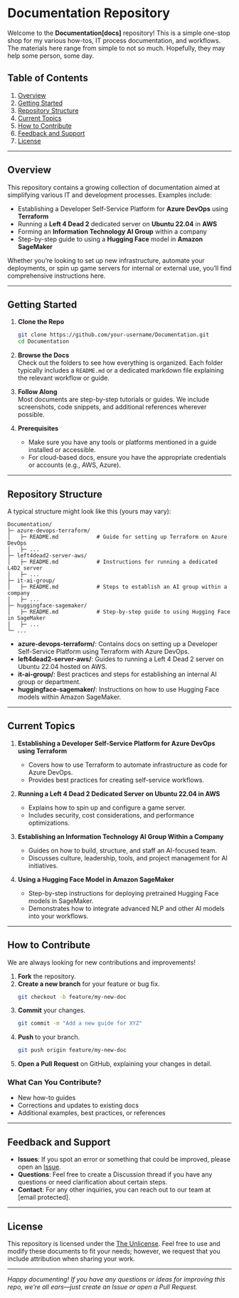 # Documentation Repository

Welcome to the **Documentation[docs]** repository! This is a simple one-stop shop for my various how-tos, IT process documentation, and workflows. The materials here range from simple to not so much. Hopefully, they may help some person, some day.

## Table of Contents

1. [Overview](#overview)
2. [Getting Started](#getting-started)
3. [Repository Structure](#repository-structure)
4. [Current Topics](#current-topics)
5. [How to Contribute](#how-to-contribute)
6. [Feedback and Support](#feedback-and-support)
7. [License](#license)

---

## Overview

This repository contains a growing collection of documentation aimed at simplifying various IT and development processes. Examples include:

- Establishing a Developer Self-Service Platform for **Azure DevOps** using **Terraform**  
- Running a **Left 4 Dead 2** dedicated server on **Ubuntu 22.04** in **AWS**  
- Forming an **Information Technology AI Group** within a company  
- Step-by-step guide to using a **Hugging Face** model in **Amazon SageMaker**

Whether you’re looking to set up new infrastructure, automate your deployments, or spin up game servers for internal or external use, you’ll find comprehensive instructions here.

---

## Getting Started

1. **Clone the Repo**  
   ```bash
   git clone https://github.com/your-username/Documentation.git
   cd Documentation
   ```

2. **Browse the Docs**  
   Check out the folders to see how everything is organized. Each folder typically includes a `README.md` or a dedicated markdown file explaining the relevant workflow or guide.

3. **Follow Along**  
   Most documents are step-by-step tutorials or guides. We include screenshots, code snippets, and additional references wherever possible.

4. **Prerequisites**  
   - Make sure you have any tools or platforms mentioned in a guide installed or accessible.
   - For cloud-based docs, ensure you have the appropriate credentials or accounts (e.g., AWS, Azure).

---

## Repository Structure

A typical structure might look like this (yours may vary):

```
Documentation/
├─ azure-devops-terraform/
│   ├─ README.md            # Guide for setting up Terraform on Azure DevOps
│   ├─ ...
├─ left4dead2-server-aws/
│   ├─ README.md            # Instructions for running a dedicated L4D2 server
│   ├─ ...
├─ it-ai-group/
│   ├─ README.md            # Steps to establish an AI group within a company
│   ├─ ...
├─ huggingface-sagemaker/
│   ├─ README.md            # Step-by-step guide to using Hugging Face in SageMaker
│   ├─ ...
└─ ...
```

- **azure-devops-terraform/**: Contains docs on setting up a Developer Self-Service Platform using Terraform with Azure DevOps.  
- **left4dead2-server-aws/**: Guides to running a Left 4 Dead 2 server on Ubuntu 22.04 hosted on AWS.  
- **it-ai-group/**: Best practices and steps for establishing an internal AI group or department.  
- **huggingface-sagemaker/**: Instructions on how to use Hugging Face models within Amazon SageMaker.  

---

## Current Topics

1. **Establishing a Developer Self-Service Platform for Azure DevOps using Terraform**  
   - Covers how to use Terraform to automate infrastructure as code for Azure DevOps.
   - Provides best practices for creating self-service workflows.

2. **Running a Left 4 Dead 2 Dedicated Server on Ubuntu 22.04 in AWS**  
   - Explains how to spin up and configure a game server.
   - Includes security, cost considerations, and performance optimizations.

3. **Establishing an Information Technology AI Group Within a Company**  
   - Guides on how to build, structure, and staff an AI-focused team.
   - Discusses culture, leadership, tools, and project management for AI initiatives.

4. **Using a Hugging Face Model in Amazon SageMaker**  
   - Step-by-step instructions for deploying pretrained Hugging Face models in SageMaker.
   - Demonstrates how to integrate advanced NLP and other AI models into your workflows.

---

## How to Contribute

We are always looking for new contributions and improvements!

1. **Fork** the repository.
2. **Create a new branch** for your feature or bug fix.  
   ```bash
   git checkout -b feature/my-new-doc
   ```
3. **Commit** your changes.  
   ```bash
   git commit -m "Add a new guide for XYZ"
   ```
4. **Push** to your branch.  
   ```bash
   git push origin feature/my-new-doc
   ```
5. **Open a Pull Request** on GitHub, explaining your changes in detail.

### What Can You Contribute?
- New how-to guides  
- Corrections and updates to existing docs  
- Additional examples, best practices, or references  

---

## Feedback and Support

- **Issues**: If you spot an error or something that could be improved, please open an [Issue](https://github.com/your-username/Documentation/issues).  
- **Questions**: Feel free to create a Discussion thread if you have any questions or need clarification about certain steps.  
- **Contact**: For any other inquiries, you can reach out to our team at [email protected].

---

## License

This repository is licensed under the [The Unlicense](LICENSE). Feel free to use and modify these documents to fit your needs; however, we request that you include attribution when sharing your work.

---

*Happy documenting! If you have any questions or ideas for improving this repo, we’re all ears—just create an Issue or open a Pull Request.*
